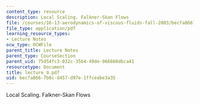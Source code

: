 ```yaml
---
content_type: resource
description: Local Scaling. Falkner-Skan Flows
file: /courses/16-13-aerodynamics-of-viscous-fluids-fall-2003/becfa8667b0cd457d97e1ffceabe3a35_lecture_9.pdf
file_type: application/pdf
learning_resource_types:
- Lecture Notes
ocw_type: OCWFile
parent_title: Lecture Notes
parent_type: CourseSection
parent_uid: 75d54fc3-032c-35b4-49de-966608dbca41
resourcetype: Document
title: lecture_9.pdf
uid: becfa866-7b0c-d457-d97e-1ffceabe3a35
---
```

Local Scaling. Falkner-Skan Flows

